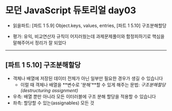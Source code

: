 # 모던 JavaScript 듀토리얼 day03

- 읽을파트: [파트 1 5.9] Object.keys, values, entries, [파트 1 5.10] 구조분해할당

- 평가: 유익, 비교연산자 규칙이 어지러웠는데 과제문제풀이와 함정피하기로 핵심을 말해주어서 정리가 잘 되었다

---

## [파트 1 5.10] 구조분해할당

- 객체나 배열에 저장된 데이터 전체가 아닌 일부만 필요한 경우가 생길 수 있습니다
  - 이럴 때 객체나 배열을 **변수로 '분해'**할 수 있게 해주는 문법: _구조분해할당(destructuring assignment)_
- 우측: 배열 뿐만 아니라 모든 이터러블에 구조 분해 할당을 적용할 수 있습니다
- 좌측: 할당할 수 있는(assignables) 모든 것
